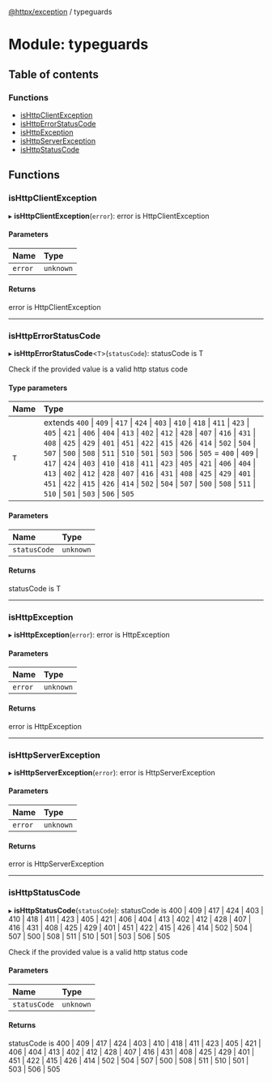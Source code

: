 [@httpx/exception](../README.md) / typeguards

# Module: typeguards

## Table of contents

### Functions

- [isHttpClientException](typeguards.md#ishttpclientexception)
- [isHttpErrorStatusCode](typeguards.md#ishttperrorstatuscode)
- [isHttpException](typeguards.md#ishttpexception)
- [isHttpServerException](typeguards.md#ishttpserverexception)
- [isHttpStatusCode](typeguards.md#ishttpstatuscode)

## Functions

### isHttpClientException

▸ **isHttpClientException**(`error`): error is HttpClientException

#### Parameters

| Name    | Type      |
| :------ | :-------- |
| `error` | `unknown` |

#### Returns

error is HttpClientException

---

### isHttpErrorStatusCode

▸ **isHttpErrorStatusCode**\<`T`\>(`statusCode`): statusCode is T

Check if the provided value is a valid http status code

#### Type parameters

| Name | Type                                                                                                                                                                                                                                                                                                                                                                                                                                                                                                                                                                                                                                                                                                                                                |
| :--- | :-------------------------------------------------------------------------------------------------------------------------------------------------------------------------------------------------------------------------------------------------------------------------------------------------------------------------------------------------------------------------------------------------------------------------------------------------------------------------------------------------------------------------------------------------------------------------------------------------------------------------------------------------------------------------------------------------------------------------------------------------- |
| `T`  | extends `400` \| `409` \| `417` \| `424` \| `403` \| `410` \| `418` \| `411` \| `423` \| `405` \| `421` \| `406` \| `404` \| `413` \| `402` \| `412` \| `428` \| `407` \| `416` \| `431` \| `408` \| `425` \| `429` \| `401` \| `451` \| `422` \| `415` \| `426` \| `414` \| `502` \| `504` \| `507` \| `500` \| `508` \| `511` \| `510` \| `501` \| `503` \| `506` \| `505` = `400` \| `409` \| `417` \| `424` \| `403` \| `410` \| `418` \| `411` \| `423` \| `405` \| `421` \| `406` \| `404` \| `413` \| `402` \| `412` \| `428` \| `407` \| `416` \| `431` \| `408` \| `425` \| `429` \| `401` \| `451` \| `422` \| `415` \| `426` \| `414` \| `502` \| `504` \| `507` \| `500` \| `508` \| `511` \| `510` \| `501` \| `503` \| `506` \| `505` |

#### Parameters

| Name         | Type      |
| :----------- | :-------- |
| `statusCode` | `unknown` |

#### Returns

statusCode is T

---

### isHttpException

▸ **isHttpException**(`error`): error is HttpException

#### Parameters

| Name    | Type      |
| :------ | :-------- |
| `error` | `unknown` |

#### Returns

error is HttpException

---

### isHttpServerException

▸ **isHttpServerException**(`error`): error is HttpServerException

#### Parameters

| Name    | Type      |
| :------ | :-------- |
| `error` | `unknown` |

#### Returns

error is HttpServerException

---

### isHttpStatusCode

▸ **isHttpStatusCode**(`statusCode`): statusCode is 400 \| 409 \| 417 \| 424 \| 403 \| 410 \| 418 \| 411 \| 423 \| 405 \| 421 \| 406 \| 404 \| 413 \| 402 \| 412 \| 428 \| 407 \| 416 \| 431 \| 408 \| 425 \| 429 \| 401 \| 451 \| 422 \| 415 \| 426 \| 414 \| 502 \| 504 \| 507 \| 500 \| 508 \| 511 \| 510 \| 501 \| 503 \| 506 \| 505

Check if the provided value is a valid http status code

#### Parameters

| Name         | Type      |
| :----------- | :-------- |
| `statusCode` | `unknown` |

#### Returns

statusCode is 400 \| 409 \| 417 \| 424 \| 403 \| 410 \| 418 \| 411 \| 423 \| 405 \| 421 \| 406 \| 404 \| 413 \| 402 \| 412 \| 428 \| 407 \| 416 \| 431 \| 408 \| 425 \| 429 \| 401 \| 451 \| 422 \| 415 \| 426 \| 414 \| 502 \| 504 \| 507 \| 500 \| 508 \| 511 \| 510 \| 501 \| 503 \| 506 \| 505
